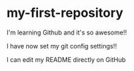 # my-first-repository

I'm learning Github and it's so awesome!!

I have now set my git config settings!!

I can edit my README directly on GitHub
